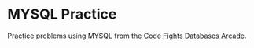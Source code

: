 # MYSQL Practice

Practice problems using MYSQL from the [Code Fights Databases Arcade](https://codefights.com/arcade/db/).
